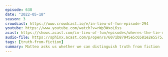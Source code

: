 ```yaml
---
episode: 638
date: "2022-05-18"
season: 3
crowdcast: https://www.crowdcast.io/e/in-lieu-of-fun-episode-294
youtube: https://www.youtube.com/watch?v=rWp3WxoL6ss
acast: https://shows.acast.com/in-lieu-of-fun/episodes/wheres-the-lie-matteo-carrabba
audio-file: https://sphinx.acast.com/p/open/s/6071b87945e5c6581e2e5575/e/62fff8465fb27e00147d3fd9/media.mp3
tags: [truth-from-fiction]
summary: Matteo asks us whether we can distinguish truth from fiction
---
```

